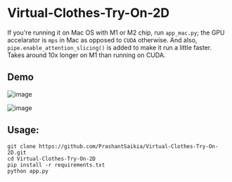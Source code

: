 # Virtual-Clothes-Try-On-2D

If you're running it on Mac OS with M1 or M2 chip, run `app_mac.py`; the GPU accelarator is `mps` in Mac as opposed to `CUDA` otherwise. And also, `pipe.enable_attention_slicing()` is added to make it run a little faster. Takes around 10x longer on M1 than running on CUDA. 

## Demo

![image](https://user-images.githubusercontent.com/39755678/223530196-d5d5f45d-9180-497a-9f8e-c5e00e3060d7.png)

![image](https://user-images.githubusercontent.com/39755678/223536038-fe8dc624-7729-41e4-bb61-5340720a3c0c.png)

## Usage:
```
git clone https://github.com/PrashantSaikia/Virtual-Clothes-Try-On-2D.git
cd Virtual-Clothes-Try-On-2D
pip install -r requirements.txt
python app.py
```

